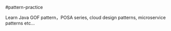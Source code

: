 #pattern-practice

Learn Java GOF pattern，POSA series, cloud design patterns, microservice patterns etc...